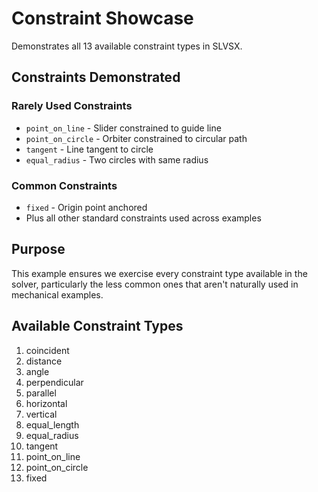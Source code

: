 # Constraint Showcase

Demonstrates all 13 available constraint types in SLVSX.

## Constraints Demonstrated

### Rarely Used Constraints
- `point_on_line` - Slider constrained to guide line
- `point_on_circle` - Orbiter constrained to circular path  
- `tangent` - Line tangent to circle
- `equal_radius` - Two circles with same radius

### Common Constraints
- `fixed` - Origin point anchored
- Plus all other standard constraints used across examples

## Purpose
This example ensures we exercise every constraint type available in the solver, particularly the less common ones that aren't naturally used in mechanical examples.

## Available Constraint Types
1. coincident
2. distance
3. angle
4. perpendicular
5. parallel
6. horizontal
7. vertical
8. equal_length
9. equal_radius
10. tangent
11. point_on_line
12. point_on_circle
13. fixed